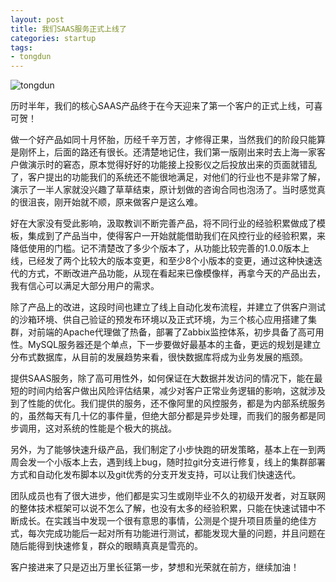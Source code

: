 ```yaml
---
layout: post
title: 我们SAAS服务正式上线了
categories: startup
tags: 
- tongdun
---
```


![tongdun](http://yikebocai.com/myimg/tongdun.png)

历时半年，我们的核心SAAS产品终于在今天迎来了第一个客户的正式上线，可喜可贺！

做一个好产品如同十月怀胎，历经千辛万苦，才修得正果，当然我们的阶段只能算是刚怀上，后面的路还有很长。还清楚地记住，我们第一版刚出来时去上海一家客户做演示时的窘态，原本觉得好好的功能接上投影仪之后投放出来的页面就错乱了，客户提出的功能我们的系统还不能很地满足，对他们的行业也不是非常了解，演示了一半人家就没兴趣了草草结束，原计划做的咨询合同也泡汤了。当时感觉真的很沮丧，刚开始就不顺，原来做客户是这么难。

好在大家没有受此影响，汲取教训不断完善产品，将不同行业的经验积累做成了模板，集成到了产品当中，使得客户一开始就能借助我们在风控行业的经验积累，来降低使用的门槛。记不清楚改了多少个版本了，从功能比较完善的1.0.0版本上线，已经发了两个比较大的版本变更，和至少8个小版本的变更，通过这种快速迭代的方式，不断改进产品功能，从现在看起来已像模像样，再拿今天的产品出去，我有信心可以满足大部分用户的需求。

除了产品上的改进，这段时间也建立了线上自动化发布流程，并建立了供客户测试的沙箱环境、供自己验证的预发布环境以及正式环境，为三个核心应用搭建了集群，对前端的Apache代理做了热备，部署了Zabbix监控体系，初步具备了高可用性。MySQL服务器还是个单点，下一步要做好最基本的主备，更远的规划是建立分布式数据库，从目前的发展趋势来看，很快数据库将成为业务发展的瓶颈。

提供SAAS服务，除了高可用性外，如何保证在大数据并发访问的情况下，能在最短的时间内给客户做出风险评估结果，减少对客户正常业务逻辑的影响，这就涉及到了性能的优化。我们提供的服务，还不像阿里的风控服务，都是为内部系统服务的，虽然每天有几十亿的事件量，但绝大部分都是异步处理，而我们的服务都是同步调用，这对系统的性能是个极大的挑战。

另外，为了能够快速升级产品，我们制定了小步快跑的研发策略，基本上在一到两周会发一个小版本上去，遇到线上bug，随时拉git分支进行修复，线上的集群部署方式和自动化发布脚本以及git优秀的分支开发支持，可以让我们快速迭代。

团队成员也有了很大进步，他们都是实习生或刚毕业不久的初级开发者，对互联网的整体技术框架可以说不怎么了解，也没有太多的经验积累，只能在快速试错中不断成长。在实践当中发现一个很有意思的事情，公测是个提升项目质量的绝佳方式，每次完成功能后一起对所有功能进行测试，都能发现大量的问题，并且问题在随后能得到快速修复，群众的眼睛真真是雪亮的。

客户接进来了只是迈出万里长征第一步，梦想和光荣就在前方，继续加油！